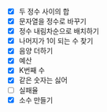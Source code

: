 - [x] 두 정수 사이의 합
- [x] 문자열을 정수로 바꾸기
- [x] 정수 내림차순으로 배치하기
- [x] 나머지가 1이 되는 수 찾기
- [x] 음양 더하기
- [x] 예산
- [x] K번째 수
- [x] 같은 숫자는 싫어
- [ ] 실패율
- [x] 소수 만들기
